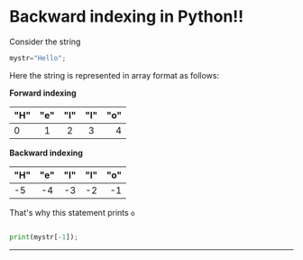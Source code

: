 # Backward indexing in Python!!

Consider the string

```python
mystr="Hello";
```

Here the string is represented in array format as follows:

**Forward indexing**

| "H" | "e" | "l" | "l" | "o" |
|:----|:---:|:---:|:---:|----:|
|0    |1    |2    |3    |4    |

**Backward indexing**

| "H" | "e" | "l" | "l" | "o" |
|:----|:---:|:---:|:---:|----:|
|-5    |-4    |-3    |-2    |-1    |


That's why this statement prints `o`

```python

print(mystr[-1]);
```

---
